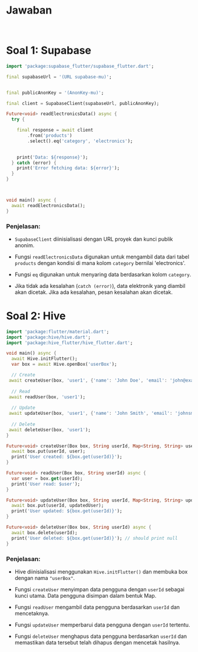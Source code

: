 # Jawaban 

<br/>

# Soal 1: Supabase
```dart
import 'package:supabase_flutter/supabase_flutter.dart';

final supabaseUrl = '(URL supabase-mu)';


final publicAnonKey = '(AnonKey-mu)';

final client = SupabaseClient(supabaseUrl, publicAnonKey);

Future<void> readElectronicsData() async {
  try {

    final response = await client
        .from('products')
        .select().eq('category', 'electronics');
        

    print('Data: ${response}');
  } catch (error) {
    print('Error fetching data: ${error}');
  } 
}



void main() async {
  await readElectronicsData();
}
```
### Penjelasan:

- `SupabaseClient` diinisialisasi dengan URL proyek dan kunci publik anonim.

- Fungsi `readElectronicsData` digunakan untuk mengambil data dari tabel `products` dengan kondisi di mana kolom `category` bernilai 'electronics'.

- Fungsi `eq` digunakan untuk menyaring data berdasarkan kolom `category`.

- Jika tidak ada kesalahan (`catch (error)`), data elektronik yang diambil akan dicetak. Jika ada kesalahan, pesan kesalahan akan dicetak.

# Soal 2: Hive
```dart
import 'package:flutter/material.dart';
import 'package:hive/hive.dart';
import 'package:hive_flutter/hive_flutter.dart';

void main() async {
  await Hive.initFlutter();
  var box = await Hive.openBox('userBox');

  // Create
 await createUser(box, 'user1', {'name': 'John Doe', 'email': 'john@example.com'});
  
  // Read
 await readUser(box, 'user1');
  
  // Update
 await updateUser(box, 'user1', {'name': 'John Smith', 'email': 'johnsmith@example.com'});
  
  // Delete
 await deleteUser(box, 'user1');
}

Future<void> createUser(Box box, String userId, Map<String, String> user) async {
  await box.put(userId, user);
  print('User created: ${box.get(userId)}');
}

Future<void> readUser(Box box, String userId) async {
  var user = box.get(userId);
  print('User read: $user');
}

Future<void> updateUser(Box box, String userId, Map<String, String> updatedUser) async {
  await box.put(userId, updatedUser);
  print('User updated: ${box.get(userId)}');
}

Future<void> deleteUser(Box box, String userId) async {
  await box.delete(userId);
  print('User deleted: ${box.get(userId)}'); // should print null
}
```

### Penjelasan:

- Hive diinisialisasi menggunakan `Hive.initFlutter()` dan membuka box dengan nama `"userBox"`.

- Fungsi `createUser` menyimpan data pengguna dengan `userId` sebagai kunci utama. Data pengguna disimpan dalam bentuk Map.

- Fungsi `readUser` mengambil data pengguna berdasarkan `userId` dan mencetaknya.

- Fungsi `updateUser` memperbarui data pengguna dengan `userId` tertentu.

- Fungsi `deleteUser` menghapus data pengguna berdasarkan `userId` dan memastikan data tersebut telah dihapus dengan mencetak hasilnya.